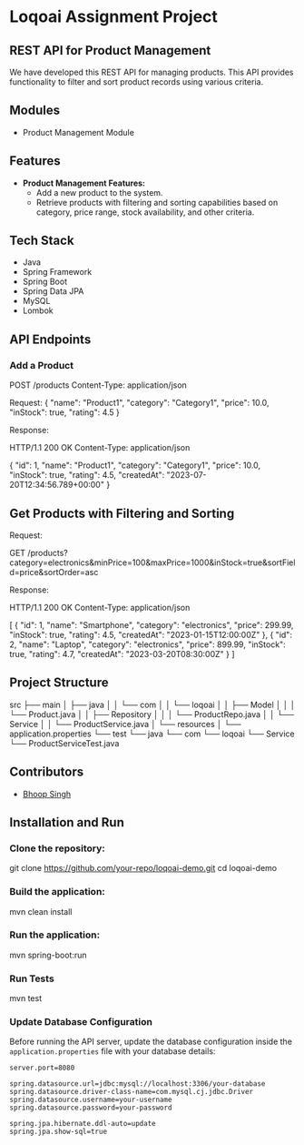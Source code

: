 # Loqoai Assignment Project

## REST API for Product Management

We have developed this REST API for managing products. This API provides functionality to filter and sort product records using various criteria.

## Modules

- Product Management Module

## Features

- **Product Management Features:**
  - Add a new product to the system.
  - Retrieve products with filtering and sorting capabilities based on category, price range, stock availability, and other criteria.

## Tech Stack

- Java
- Spring Framework
- Spring Boot
- Spring Data JPA
- MySQL
- Lombok

## API Endpoints
### Add a Product

POST /products
Content-Type: application/json

Request:
{
  "name": "Product1",
  "category": "Category1",
  "price": 10.0,
  "inStock": true,
  "rating": 4.5
}

Response:

HTTP/1.1 200 OK
Content-Type: application/json

{
  "id": 1,
  "name": "Product1",
  "category": "Category1",
  "price": 10.0,
  "inStock": true,
  "rating": 4.5,
  "createdAt": "2023-07-20T12:34:56.789+00:00"
}

## Get Products with Filtering and Sorting

Request:

GET /products?category=electronics&minPrice=100&maxPrice=1000&inStock=true&sortField=price&sortOrder=asc

Response:

HTTP/1.1 200 OK
Content-Type: application/json

[
  {
    "id": 1,
    "name": "Smartphone",
    "category": "electronics",
    "price": 299.99,
    "inStock": true,
    "rating": 4.5,
    "createdAt": "2023-01-15T12:00:00Z"
  },
  {
    "id": 2,
    "name": "Laptop",
    "category": "electronics",
    "price": 899.99,
    "inStock": true,
    "rating": 4.7,
    "createdAt": "2023-03-20T08:30:00Z"
  }
]

## Project Structure

src
├── main
│   ├── java
│   │   └── com
│   │       └── loqoai
│   │           ├── Model
│   │           │   └── Product.java
│   │           ├── Repository
│   │           │   └── ProductRepo.java
│   │           └── Service
│   │               └── ProductService.java
│   └── resources
│       └── application.properties
└── test
    └── java
        └── com
            └── loqoai
                └── Service
                    └── ProductServiceTest.java




## Contributors

- <a href="https://github.com/bhupirao">Bhoop Singh</a>

## Installation and Run

### Clone the repository:

git clone https://github.com/your-repo/loqoai-demo.git
cd loqoai-demo

### Build the application:

mvn clean install

### Run the application:

mvn spring-boot:run

### Run Tests

mvn test


### Update Database Configuration

Before running the API server, update the database configuration inside the `application.properties` file with your database details:

```properties
server.port=8080

spring.datasource.url=jdbc:mysql://localhost:3306/your-database
spring.datasource.driver-class-name=com.mysql.cj.jdbc.Driver
spring.datasource.username=your-username
spring.datasource.password=your-password

spring.jpa.hibernate.ddl-auto=update
spring.jpa.show-sql=true
   

